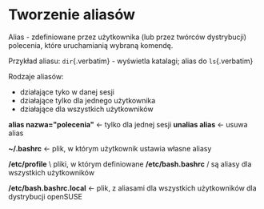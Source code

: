 # Tworzenie aliasów

Alias - zdefiniowane przez użytkownika (lub przez twórców dystrybucji)
polecenia, które uruchamianią wybraną komendę.

Przykład aliasu: `dir`{.verbatim} - wyświetla katalagi; alias do
`ls`{.verbatim}

Rodzaje aliasów:

-   działające tyko w danej sesji
-   działające tylko dla jednego użytkownika
-   działające dla wszystkich użytkowników

**alias nazwa=\"polecenia\"** \<- tylko dla jednej sesji **unalias
alias** \<- usuwa alias

**\~/.bashrc** \<- plik, w którym użytkownik ustawia własne aliasy

**/etc/profile** \\ pliki, w którym definiowane **/etc/bash.bashrc** /
są aliasy dla wszystkich użytkowników

**/etc/bash.bashrc.local** \<- plik, z aliasami dla wszystkich
użytkowników dla dystrybucji openSUSE
